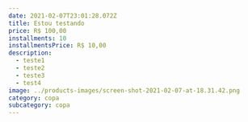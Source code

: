 ```yaml
---
date: 2021-02-07T23:01:28.072Z
title: Estou testando
price: R$ 100,00
installments: 10
installmentsPrice: R$ 10,00
description:
  - teste1
  - teste2
  - teste3
  - test4
image: ../products-images/screen-shot-2021-02-07-at-18.31.42.png
category: copa
subcategory: copa
---
```

